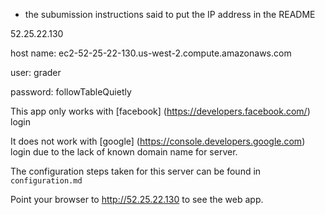* the subumission instructions said to put the IP address in the README

52.25.22.130

host name: ec2-52-25-22-130.us-west-2.compute.amazonaws.com

user: grader

password: followTableQuietly

This app only works with [facebook] (https://developers.facebook.com/) login

It does not work with [google] (https://console.developers.google.com) login due to the lack of known domain name for server.

The configuration steps taken for this server can be found in `configuration.md`

Point your browser to http://52.25.22.130 to see the web app.

